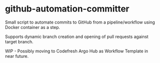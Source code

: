 # github-automation-committer

Small script to automate commits to GitHub from a pipeline/workflow using Docker container as a step.

Supports dynamic branch creation and opening of pull requests against target branch.

WIP - Possibly moving to Codefresh Argo Hub as Workflow Template in near future.
